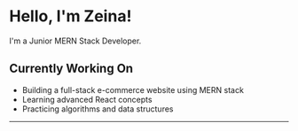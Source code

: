 <!DOCTYPE html>
<html>

<head>
    <link rel="stylesheet" href="https://cdnjs.cloudflare.com/ajax/libs/font-awesome/5.15.3/css/all.min.css" />
    <link rel="stylesheet" href="stylesheet.css">
</head>

<body>
    <h1>Hello, I'm Zeina!</h1>
    <p>I'm a Junior MERN Stack Developer.</p>
    <div style="text-align:center;">
        <i class="fab fa-html5 icon"></i>
        <i class="fab fa-css3-alt icon"></i>
        <i class="fab fa-js-square icon"></i>
        <i class="fab fa-react icon"></i>
        <i class="fab fa-node-js icon"></i>
    </div>
    <div class="currently-working">
        <h2>Currently Working On</h2>
        <ul class="animated-bullets">
            <li>Building a full-stack e-commerce website using MERN stack</li>
            <li>Learning advanced React concepts</li>
            <li>Practicing algorithms and data structures</li>
        </ul>
    </div>
    <hr>

</body>

</html>
